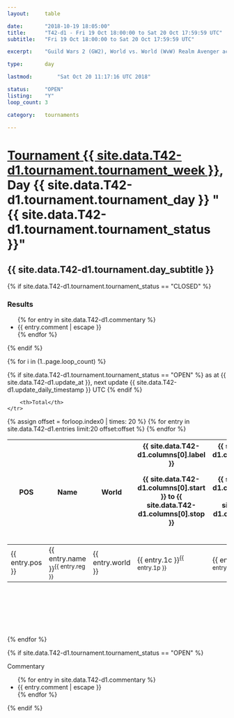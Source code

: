```yaml
---
layout: 	table

date: 		"2018-10-19 18:05:00"
title: 		"T42-d1 - Fri 19 Oct 18:00:00 to Sat 20 Oct 17:59:59 UTC"
subtitle: 	"Fri 19 Oct 18:00:00 to Sat 20 Oct 17:59:59 UTC"

excerpt:    "Guild Wars 2 (GW2), World vs. World (WvW) Realm Avenger achivement Tournament. \"Every Kill Counts\""

type:       day

lastmod: 		"Sat Oct 20 11:17:16 UTC 2018"

status:     "OPEN"
listing:    "Y"
loop_count: 3

category: 	tournaments

---
```

<div class="table_header">
    <h1><a href="{{ site.data.T42-d1.tournament.week_url }}">Tournament {{ site.data.T42-d1.tournament.tournament_week }}</a>, Day {{ site.data.T42-d1.tournament.tournament_day }} "{{ site.data.T42-d1.tournament.tournament_status }}"</h1>
    <h2>{{ site.data.T42-d1.tournament.day_subtitle }}</h2> 
</div>

{% if site.data.T42-d1.tournament.tournament_status == "CLOSED" %} 
<div class="commentary">
  <h3>Results</h3>
  <ul>
    {% for entry in site.data.T42-d1.commentary %}
    <li class="commentary_list">{{ entry.comment | escape }}</li>
    {% endfor %}
  </ul>
</div>
{% endif %}


{% for i in (1..page.loop_count) %}

{% if site.data.T42-d1.tournament.tournament_status == "OPEN" %} 
<span class="table_nextupdate">as at {{ site.data.T42-d1.update_at }}, next update {{ site.data.T42-d1.update_daily_timestamp }} UTC</span> 
{% endif %}

<table class="day_table">
  <colgroup>
    <col style="width:18px">
    <col style="width:55px">
    <col style="width:55px">
    <col style="width:12px">
    <col style="width:12px">
    <col style="width:12px">
    <col style="width:12px">
    <col style="width:12px">
    <col style="width:12px">
    <col style="width:12px">
    <col style="width:12px">
    <col style="width:12px">
    <col style="width:12px">
    <col style="width:12px">
    <col style="width:12px">
    <col style="width:12px">
    <col style="width:12px">
    <col style="width:12px">
    <col style="width:12px">
    <col style="width:12px">
    <col style="width:12px">
    <col style="width:12px">
    <col style="width:12px">
    <col style="width:12px">
    <col style="width:12px">
    <col style="width:12px">
    <col style="width:12px">
    <col style="width:18px">
  </colgroup>  
  <thead>
    <tr>
        <th>POS</th>
        <th class="AlignLeft">Name</th>
        <th class="AlignLeft">World</th>

<th><div class="label">{{ site.data.T42-d1.columns[0].label }}<p class="onhover">{{ site.data.T42-d1.columns[0].start }} to {{ site.data.T42-d1.columns[0].stop }}</p></div>​</th>
<th><div class="label">{{ site.data.T42-d1.columns[1].label }}<p class="onhover">{{ site.data.T42-d1.columns[1].start }} to {{ site.data.T42-d1.columns[1].stop }}</p></div>​</th>
<th><div class="label">{{ site.data.T42-d1.columns[2].label }}<p class="onhover">{{ site.data.T42-d1.columns[2].start }} to {{ site.data.T42-d1.columns[2].stop }}</p></div>​</th>
<th><div class="label">{{ site.data.T42-d1.columns[3].label }}<p class="onhover">{{ site.data.T42-d1.columns[3].start }} to {{ site.data.T42-d1.columns[3].stop }}</p></div>​</th>
<th><div class="label">{{ site.data.T42-d1.columns[4].label }}<p class="onhover">{{ site.data.T42-d1.columns[4].start }} to {{ site.data.T42-d1.columns[4].stop }}</p></div>​</th>
<th><div class="label">{{ site.data.T42-d1.columns[5].label }}<p class="onhover">{{ site.data.T42-d1.columns[5].start }} to {{ site.data.T42-d1.columns[5].stop }}</p></div>​</th>
<th><div class="label">{{ site.data.T42-d1.columns[6].label }}<p class="onhover">{{ site.data.T42-d1.columns[6].start }} to {{ site.data.T42-d1.columns[6].stop }}</p></div>​</th>
<th><div class="label">{{ site.data.T42-d1.columns[7].label }}<p class="onhover">{{ site.data.T42-d1.columns[7].start }} to {{ site.data.T42-d1.columns[7].stop }}</p></div>​</th>
<th><div class="label">{{ site.data.T42-d1.columns[8].label }}<p class="onhover">{{ site.data.T42-d1.columns[8].start }} to {{ site.data.T42-d1.columns[8].stop }}</p></div>​</th>
<th><div class="label">{{ site.data.T42-d1.columns[9].label }}<p class="onhover">{{ site.data.T42-d1.columns[9].start }} to {{ site.data.T42-d1.columns[9].stop }}</p></div>​</th>
<th><div class="label">{{ site.data.T42-d1.columns[10].label }}<p class="onhover">{{ site.data.T42-d1.columns[10].start }} to {{ site.data.T42-d1.columns[10].stop }}</p></div>​</th>

<th><div class="label">{{ site.data.T42-d1.columns[11].label }}<p class="onhover">{{ site.data.T42-d1.columns[11].start }} to {{ site.data.T42-d1.columns[11].stop }}</p></div>​</th>
<th><div class="label">{{ site.data.T42-d1.columns[12].label }}<p class="onhover">{{ site.data.T42-d1.columns[12].start }} to {{ site.data.T42-d1.columns[12].stop }}</p></div>​</th>
<th><div class="label">{{ site.data.T42-d1.columns[13].label }}<p class="onhover">{{ site.data.T42-d1.columns[13].start }} to {{ site.data.T42-d1.columns[13].stop }}</p></div>​</th>
<th><div class="label">{{ site.data.T42-d1.columns[14].label }}<p class="onhover">{{ site.data.T42-d1.columns[14].start }} to {{ site.data.T42-d1.columns[14].stop }}</p></div>​</th>
<th><div class="label">{{ site.data.T42-d1.columns[15].label }}<p class="onhover">{{ site.data.T42-d1.columns[15].start }} to {{ site.data.T42-d1.columns[15].stop }}</p></div>​</th>
<th><div class="label">{{ site.data.T42-d1.columns[16].label }}<p class="onhover">{{ site.data.T42-d1.columns[16].start }} to {{ site.data.T42-d1.columns[16].stop }}</p></div>​</th>
<th><div class="label">{{ site.data.T42-d1.columns[17].label }}<p class="onhover">{{ site.data.T42-d1.columns[17].start }} to {{ site.data.T42-d1.columns[17].stop }}</p></div>​</th>
<th><div class="label">{{ site.data.T42-d1.columns[18].label }}<p class="onhover">{{ site.data.T42-d1.columns[18].start }} to {{ site.data.T42-d1.columns[18].stop }}</p></div>​</th>
<th><div class="label">{{ site.data.T42-d1.columns[19].label }}<p class="onhover">{{ site.data.T42-d1.columns[19].start }} to {{ site.data.T42-d1.columns[19].stop }}</p></div>​</th>
<th><div class="label">{{ site.data.T42-d1.columns[20].label }}<p class="onhover">{{ site.data.T42-d1.columns[20].start }} to {{ site.data.T42-d1.columns[20].stop }}</p></div>​</th>

<th><div class="label">{{ site.data.T42-d1.columns[21].label }}<p class="onhover">{{ site.data.T42-d1.columns[21].start }} to {{ site.data.T42-d1.columns[21].stop }}</p></div>​</th>
<th><div class="label">{{ site.data.T42-d1.columns[22].label }}<p class="onhover">{{ site.data.T42-d1.columns[22].start }} to {{ site.data.T42-d1.columns[22].stop }}</p></div>​</th>
<th><div class="label">{{ site.data.T42-d1.columns[23].label }}<p class="onhover">{{ site.data.T42-d1.columns[23].start }} to {{ site.data.T42-d1.columns[23].stop }}</p></div>​</th>

        <th>Total</th>
    </tr>
  </thead>
  {% assign offset = forloop.index0 | times: 20 %}
<tbody>
{% for entry in site.data.T42-d1.entries limit:20 offset:offset %}
  <tr>
    <td class="pl{{ entry.pos }}">{{ entry.pos }}</td>
    <td class="AlignLeft">{{ entry.name }}<sup>{{ entry.reg }}</sup></td>
    <td class="AlignLeft">{{ entry.world }}</td>
    <td class="pl{{ entry.1p }}">{{ entry.1c }}<sup>{{ entry.1p }}</sup></td>
    <td class="pl{{ entry.2p }}">{{ entry.2c }}<sup>{{ entry.2p }}</sup></td>
    <td class="pl{{ entry.3p }}">{{ entry.3c }}<sup>{{ entry.3p }}</sup></td>
    <td class="pl{{ entry.4p }}">{{ entry.4c }}<sup>{{ entry.4p }}</sup></td>
    <td class="pl{{ entry.5p }}">{{ entry.5c }}<sup>{{ entry.5p }}</sup></td>
    <td class="pl{{ entry.6p }}">{{ entry.6c }}<sup>{{ entry.6p }}</sup></td>
    <td class="pl{{ entry.7p }}">{{ entry.7c }}<sup>{{ entry.7p }}</sup></td>
    <td class="pl{{ entry.8p }}">{{ entry.8c }}<sup>{{ entry.8p }}</sup></td>
    <td class="pl{{ entry.9p }}">{{ entry.9c }}<sup>{{ entry.9p }}</sup></td>
    <td class="pl{{ entry.10p }}">{{ entry.10c }}<sup>{{ entry.10p }}</sup></td>
    <td class="pl{{ entry.11p }}">{{ entry.11c }}<sup>{{ entry.11p }}</sup></td>
    <td class="pl{{ entry.12p }}">{{ entry.12c }}<sup>{{ entry.12p }}</sup></td>
    <td class="pl{{ entry.13p }}">{{ entry.13c }}<sup>{{ entry.13p }}</sup></td>
    <td class="pl{{ entry.14p }}">{{ entry.14c }}<sup>{{ entry.14p }}</sup></td>
    <td class="pl{{ entry.15p }}">{{ entry.15c }}<sup>{{ entry.15p }}</sup></td>
    <td class="pl{{ entry.16p }}">{{ entry.16c }}<sup>{{ entry.16p }}</sup></td>
    <td class="pl{{ entry.17p }}">{{ entry.17c }}<sup>{{ entry.17p }}</sup></td>
    <td class="pl{{ entry.18p }}">{{ entry.18c }}<sup>{{ entry.18p }}</sup></td>
    <td class="pl{{ entry.19p }}">{{ entry.19c }}<sup>{{ entry.19p }}</sup></td>
    <td class="pl{{ entry.20p }}">{{ entry.20c }}<sup>{{ entry.20p }}</sup></td>
    <td class="pl{{ entry.21p }}">{{ entry.21c }}<sup>{{ entry.21p }}</sup></td>
    <td class="pl{{ entry.22p }}">{{ entry.22c }}<sup>{{ entry.22p }}</sup></td>
    <td class="pl{{ entry.23p }}">{{ entry.23c }}<sup>{{ entry.23p }}</sup></td>
    <td class="pl{{ entry.24p }}">{{ entry.24c }}<sup>{{ entry.24p }}</sup></td>
    <td>{{ entry.total }}</td>
  </tr>
{% endfor %}  
</tbody>
</table>
<div class="leaderboard">
  <script async src="//pagead2.googlesyndication.com/pagead/js/adsbygoogle.js"></script>
  <!-- 728x90 -->
  <ins class="adsbygoogle"
       style="display:inline-block;width:728px;height:90px"
       data-ad-client="ca-pub-3274917281288240"
       data-ad-slot="3870538733"></ins>
  <script>
  (adsbygoogle = window.adsbygoogle || []).push({});
  </script>    
</div>
<br />
{% endfor %}

{% if site.data.T42-d1.tournament.tournament_status == "OPEN" %} 
<div class="commentary">
  <span class="commentary_title">Commentary</span>
  <ul>
    {% for entry in site.data.T42-d1.commentary %}
    <li class="commentary_list">{{ entry.comment | escape }}</li>
    {% endfor %}
  </ul>
</div>
{% endif %}


